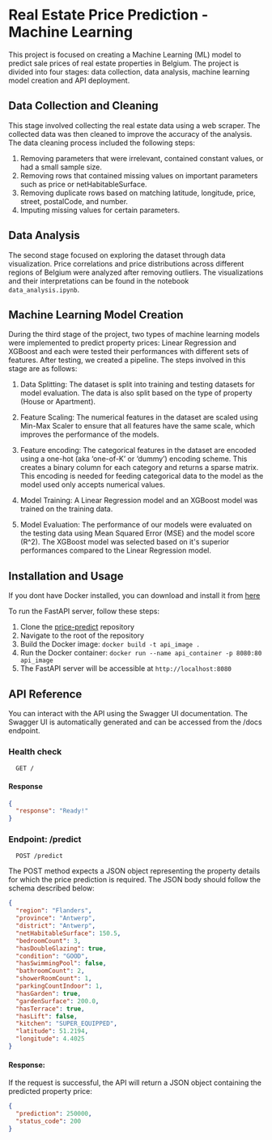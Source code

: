 # Real Estate Price Prediction - Machine Learning

This project is focused on creating a Machine Learning (ML) model to predict sale prices of real estate properties in Belgium. The project is divided into four stages: data collection, data analysis, machine learning model creation and API deployment.

## Data Collection and Cleaning

This stage involved collecting the real estate data using a web scraper. The collected data was then cleaned to improve the accuracy of the analysis. The data cleaning process included the following steps:

1. Removing parameters that were irrelevant, contained constant values, or had a small sample size.
2. Removing rows that contained missing values on important parameters such as price or netHabitableSurface.
3. Removing duplicate rows based on matching latitude, longitude, price, street, postalCode, and number.
4. Imputing missing values for certain parameters.

## Data Analysis

The second stage focused on exploring the dataset through data visualization. Price correlations and price distributions across different regions of Belgium were analyzed after removing outliers. The visualizations and their interpretations can be found in the notebook ` data_analysis.ipynb`.

## Machine Learning Model Creation

During the third stage of the project, two types of machine learning models were implemented to predict property prices: Linear Regression and XGBoost and each were tested their performances with different sets of features. After testing, we created a pipeline.
The steps involved in this stage are as follows:

1. Data Splitting: The dataset is split into training and testing datasets for model evaluation. The data is also split based on the type of property (House or Apartment).

2. Feature Scaling: The numerical features in the dataset are scaled using Min-Max Scaler to ensure that all features have the same scale, which improves the performance of the models.

3. Feature encoding: The categorical features in the dataset are encoded using a one-hot (aka ‘one-of-K’ or ‘dummy’) encoding scheme. This creates a binary column for each category and returns a sparse matrix. This encoding is needed for feeding categorical data to the model as the model used only accepts numerical values.

4. Model Training: A Linear Regression model and an XGBoost model was trained on the training data.

5. Model Evaluation: The performance of our models were evaluated on the testing data using Mean Squared Error (MSE) and the model score (R^2). The XGBoost model was selected based on it's superior performances compared to the Linear Regression model.

## Installation and Usage

If you dont have Docker installed, you can download and install it from [here](https://www.docker.com/)

To run the FastAPI server, follow these steps:

1. Clone the [price-predict](https://github.com/super999christ/price-predict) repository
2. Navigate to the root of the repository
3. Build the Docker image: `docker build -t api_image .`
4. Run the Docker container: `docker run --name api_container -p 8080:80 api_image`
5. The FastAPI server will be accessible at `http://localhost:8080`

## API Reference

You can interact with the API using the Swagger UI documentation. The Swagger UI is automatically generated and can be accessed from the /docs endpoint.

### Health check

```
  GET /
```

#### Response

```json
{
  "response": "Ready!"
}
```

### Endpoint: /predict

```
  POST /predict
```

The POST method expects a JSON object representing the property details for which the price prediction is required. The JSON body should follow the schema described below:

```json
{
  "region": "Flanders",
  "province": "Antwerp",
  "district": "Antwerp",
  "netHabitableSurface": 150.5,
  "bedroomCount": 3,
  "hasDoubleGlazing": true,
  "condition": "GOOD",
  "hasSwimmingPool": false,
  "bathroomCount": 2,
  "showerRoomCount": 1,
  "parkingCountIndoor": 1,
  "hasGarden": true,
  "gardenSurface": 200.0,
  "hasTerrace": true,
  "hasLift": false,
  "kitchen": "SUPER_EQUIPPED",
  "latitude": 51.2194,
  "longitude": 4.4025
}
```

#### Response:

If the request is successful, the API will return a JSON object containing the predicted property price:

```json
{
  "prediction": 250000,
  "status_code": 200
}
```
